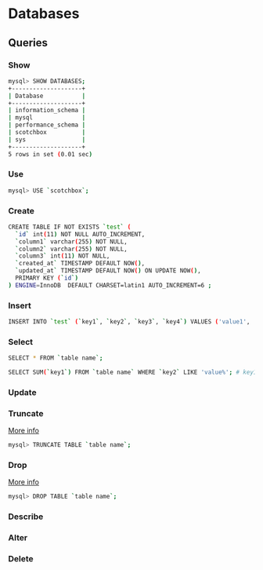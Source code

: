 # Databases

## Queries

### Show

```bash
mysql> SHOW DATABASES;
+--------------------+
| Database           |
+--------------------+
| information_schema |
| mysql              |
| performance_schema |
| scotchbox          |
| sys                |
+--------------------+
5 rows in set (0.01 sec)
```

### Use

```bash
mysql> USE `scotchbox`;
```

### Create

```bash
CREATE TABLE IF NOT EXISTS `test` (
  `id` int(11) NOT NULL AUTO_INCREMENT,
  `column1` varchar(255) NOT NULL,
  `column2` varchar(255) NOT NULL,
  `column3` int(11) NOT NULL,
  `created_at` TIMESTAMP DEFAULT NOW(),
  `updated_at` TIMESTAMP DEFAULT NOW() ON UPDATE NOW(),
  PRIMARY KEY (`id`)
) ENGINE=InnoDB  DEFAULT CHARSET=latin1 AUTO_INCREMENT=6 ;
```

### Insert

```bash
INSERT INTO `test` (`key1`, `key2`, `key3`, `key4`) VALUES ('value1', 'value2', 'value3', 'value4');
```

### Select

```bash
SELECT * FROM `table name`;

SELECT SUM(`key1`) FROM `table name` WHERE `key2` LIKE 'value%'; # key1 must be numerical data type
```

### Update

### Truncate

[More info](https://dev.mysql.com/doc/refman/8.0/en/truncate-table.html)

```bash
mysql> TRUNCATE TABLE `table name`;
```

### Drop

[More info](https://dev.mysql.com/doc/refman/8.0/en/drop-table.html)

```bash
mysql> DROP TABLE `table name`;
```

### Describe

### Alter

### Delete
